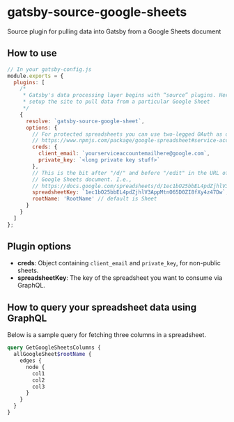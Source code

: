 # gatsby-source-google-sheets

Source plugin for pulling data into Gatsby from a Google Sheets document

## How to use

```javascript
// In your gatsby-config.js
module.exports = {
  plugins: [
    /*
     * Gatsby's data processing layer begins with “source” plugins. Here we
     * setup the site to pull data from a particular Google Sheet
     */
    {
      resolve: `gatsby-source-google-sheet`,
      options: {
        // For protected spreadsheets you can use two-legged OAuth as described here:
        // https://www.npmjs.com/package/google-spreadsheet#service-account-recommended-method
        creds: {
          client_email: `yourserviceaccountemailhere@google.com`,
          private_key: `<long private key stuff>`
        },
        // This is the bit after "/d/" and before "/edit" in the URL of a
        // Google Sheets document. I.e.,
        // https://docs.google.com/spreadsheets/d/1ec1bO25bbEL4pdZjhlV3AppMtnO65D0ZI8fXy4z47Dw/edit#gid=0
        spreadsheetKey: `1ec1bO25bbEL4pdZjhlV3AppMtnO65D0ZI8fXy4z47Dw`,
        rootName: 'RootName' // default is Sheet
      }
    }
  ]
};
```

## Plugin options

* **creds**: Object containing `client_email` and `private_key`, for non-public sheets.
* **spreadsheetKey**: The key of the spreadsheet you want to consume via GraphQL.

## How to query your spreadsheet data using GraphQL

Below is a sample query for fetching three columns in a spreadsheet.

```graphql
query GetGoogleSheetsColumns {
  allGoogleSheet$rootName {
    edges {
      node {
        col1
        col2
        col3
      }
    }
  }
}
```
